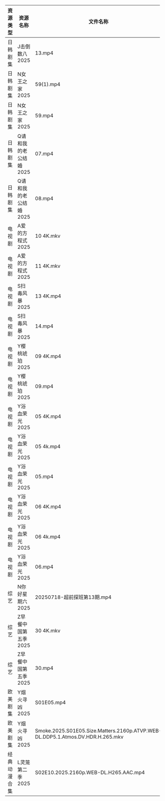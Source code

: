 | 资源类型   | 资源名称          | 文件名称                                                                           | 分享链接                                 | 更新时间                |
| ------ | ------------- | ------------------------------------------------------------------------------ | ------------------------------------ | ------------------- |
| 日韩剧集   | J击倒数八2025     | 13.mp4                                                                         | https://pan.quark.cn/s/98fc5313c702  | 2025-07-18 16:22:50 |
| 日韩剧集   | N女王之家2025     | 59(1).mp4                                                                      | https://pan.quark.cn/s/a85463f38f49  | 2025-07-18 16:27:36 |
| 日韩剧集   | N女王之家2025     | 59.mp4                                                                         | https://pan.quark.cn/s/a85463f38f49  | 2025-07-18 16:27:39 |
| 日韩剧集   | Q请和我的老公结婚2025 | 07.mp4                                                                         | https://pan.quark.cn/s/ec061c49ecfd  | 2025-07-18 01:29:18 |
| 日韩剧集   | Q请和我的老公结婚2025 | 08.mp4                                                                         | https://pan.quark.cn/s/ec061c49ecfd  | 2025-07-18 01:29:21 |
| 电视剧    | A爱的方程式2025    | 10 4K.mkv                                                                      | https://www.alipan.com/s/pFZ3c9hZTrv | 2025-07-18 18:02:25 |
| 电视剧    | A爱的方程式2025    | 11 4K.mkv                                                                      | https://www.alipan.com/s/pFZ3c9hZTrv | 2025-07-18 18:02:24 |
| 电视剧    | S扫毒风暴2025     | 13 4K.mp4                                                                      | https://www.alipan.com/s/xJVHLWPiXhk | 2025-07-18 12:03:00 |
| 电视剧    | S扫毒风暴2025     | 14.mp4                                                                         | https://www.alipan.com/s/xJVHLWPiXhk | 2025-07-18 08:03:00 |
| 电视剧    | Y樱桃琥珀2025     | 09 4K.mp4                                                                      | https://www.alipan.com/s/YjTHBdSwzrA | 2025-07-18 20:03:14 |
| 电视剧    | Y樱桃琥珀2025     | 09.mp4                                                                         | https://www.alipan.com/s/YjTHBdSwzrA | 2025-07-18 15:03:27 |
| 电视剧    | Y浴血荣光2025     | 05 4K.mp4                                                                      | https://www.alipan.com/s/F3MTFNa4XY2 | 2025-07-18 19:03:18 |
| 电视剧    | Y浴血荣光2025     | 05 4k.mp4                                                                      | https://pan.quark.cn/s/2b8677d19fa0  | 2025-07-18 01:36:34 |
| 电视剧    | Y浴血荣光2025     | 05.mp4                                                                         | https://pan.quark.cn/s/2b8677d19fa0  | 2025-07-18 01:36:38 |
| 电视剧    | Y浴血荣光2025     | 06 4K.mp4                                                                      | https://www.alipan.com/s/F3MTFNa4XY2 | 2025-07-18 19:03:17 |
| 电视剧    | Y浴血荣光2025     | 06 4k.mp4                                                                      | https://pan.quark.cn/s/2b8677d19fa0  | 2025-07-18 01:36:28 |
| 电视剧    | Y浴血荣光2025     | 06.mp4                                                                         | https://pan.quark.cn/s/2b8677d19fa0  | 2025-07-18 01:36:32 |
| 综艺     | N你好星期六2025    | 20250718-超前探班第13期.mp4                                                          | https://www.alipan.com/s/nvuMvPrHLGa | 2025-07-18 18:03:58 |
| 综艺     | Z早餐中国第五季2025  | 30 4K.mkv                                                                      | https://pan.quark.cn/s/8bf6a96b483b  | 2025-07-18 16:38:31 |
| 综艺     | Z早餐中国第五季2025  | 30.mp4                                                                         | https://pan.quark.cn/s/8bf6a96b483b  | 2025-07-18 16:38:35 |
| 欧美剧集   | Y烟火寻凶2025     | S01E05.mp4                                                                     | https://pan.quark.cn/s/96d5d0ce3ae2  | 2025-07-18 16:36:54 |
| 欧美剧集   | Y烟火寻凶2025     | Smoke.2025.S01E05.Size.Matters.2160p.ATVP.WEB-DL.DDP5.1.Atmos.DV.HDR.H.265.mkv | https://pan.quark.cn/s/96d5d0ce3ae2  | 2025-07-18 16:36:58 |
| 经典动漫合集 | L灵笼第二季2025    | S02E10.2025.2160p.WEB-DL.H265.AAC.mp4                                          | https://www.alipan.com/s/SDMzk82xF4L | 2025-07-18 15:02:59 |
